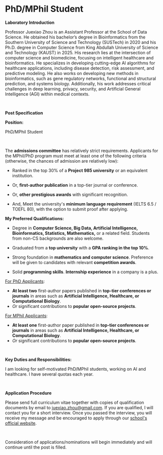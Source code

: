 # PhD/MPhil Student


**Laboratory Introduction**

Professor Juexiao Zhou is an Assistant Professor at the School of Data Science. He obtained his bachelor’s degree in Bioinformatics from the Southern University of Science and Technology (SUSTech) in 2020 and his Ph.D. degree in Computer Science from King Abdullah University of Science and Technology (KAUST) in 2025. His research lies at the intersection of computer science and biomedicine, focusing on intelligent healthcare and bioinformatics. He specializes in developing cutting-edge AI algorithms for healthcare applications, including disease detection, risk assessment, and predictive modeling. He also works on developing new methods in bioinformatics, such as gene regulatory networks, functional and structural prediction, and systems biology. Additionally, his work addresses critical challenges in deep learning, privacy, security, and Artificial General Intelligence (AGI) within medical contexts. 

 <br>

**Post Specification**

**Position:** 

PhD/MPhil Student

 <br>

The **admissions committee** has relatively strict requirements. Applicants for the MPhil/PhD program must meet at least one of the following criteria (otherwise, the chances of admission are relatively low):

- Ranked in the top 30% of a **Project 985 university** or an equivalent institution.

- Or, **first-author publication** in a top-tier journal or conference.

- Or, **other prestigious awards** with significant recognition.

- And, Meet the university's **minimum language requirement** (IELTS 6.5 / TOEFL 80), with the option to submit proof after applying.

  

**My Preferred Qualifications:** 

- Degree in **Computer Science, Big Data, Artificial Intelligence, Bioinformatics, Statistics, Mathematics,** or a related field. Students from non-CS backgrounds are also welcome.

- Graduated from a **top university** with a **GPA ranking in the top 10%**.

- Strong foundation in **mathematics and computer science**. Preference will be given to candidates with relevant **competition awards**.

- Solid **programming skills**. **Internship experience** in a company is a plus.

  

<u>For PhD Applicants</u>:

- **At least two** first-author papers published in **top-tier conferences or journals** in areas such as **Artificial Intelligence, Healthcare, or Computational Biology**.
- *Or* significant contributions to **popular open-source projects**.

<u>For MPhil Applicants</u>:

- **At least one** first-author paper published in **top-tier conferences or journals** in areas such as **Artificial Intelligence, Healthcare, or Computational Biology**.
- *Or* significant contributions to **popular open-source projects**.

 <br>

**Key Duties and Responsibilities:**

I am looking for self-motivated PhD/MPhil students, working on AI and healthcare. I have several quotas each year.

 <br>

**Application Procedure**

Please send full curriculum vitae together with copies of qualification documents by email to juexiao.zhou@gmail.com. If you are qualified, I will contact you for a short interview. Once you passed the interview, you will receive my message and be encouraged to apply through our [school's official website](https://sds.cuhk.edu.cn/en/phd-programmes).

 <br>

Consideration of applications/nominations will begin immediately and will continue until the post is filled.

